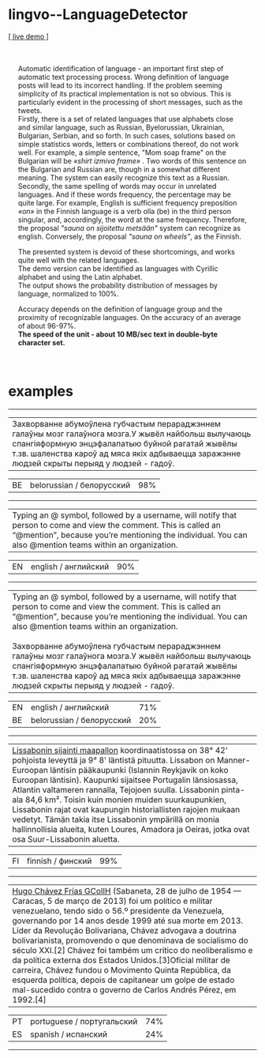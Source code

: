 # lingvo--LanguageDetector

<a target="_blank" href="http://ldt.apphb.com/index.html">[ live demo ]</a> 

<div style="padding: 20px">
                        <p>
						    Automatic identification of language - an important first step of automatic text processing process.
                            Wrong definition of language posts will lead to its incorrect handling.
                            If the problem seeming simplicity of its practical implementation is not so obvious.
                            This is particularly evident in the processing of short messages, such as the tweets.
                            <br>
						    Firstly, there is a set of related languages ​​that use alphabets close and similar language, such as Russian, Byelorussian, Ukrainian, Bulgarian, Serbian, and so forth.
                            In such cases, solutions based on simple statistics words, letters or combinations thereof, do not work well.
                            For example, a simple sentence, "Mom soap frame" on the Bulgarian will be <i> «shirt izmiva frame» </i>.
                            Two words of this sentence on the Bulgarian and Russian are, though in a somewhat different meaning.
                            The system can easily recognize this text as a Russian.
                            <br>
						    Secondly, the same spelling of words may occur in unrelated languages.
                            And if these words frequency, the percentage may be quite large.
                            For example, English is sufficient frequency preposition <i> «on» </i> in the Finnish language is a verb olla (be) in the third person singular, and, accordingly, the word at the same frequency.
                            Therefore, the proposal <i>"sauna on sijoitettu metsään"</i> system can recognize as english.
						    Conversely, the proposal <i>"sauna on wheels"</i>, as the Finnish.
                            </p><p>
						    The presented system is devoid of these shortcomings, and works quite well with the related languages.
						    <br>
						    The demo version can be identified as languages with Cyrillic alphabet and using the Latin alphabet.                            
						    <br>
						    The output shows the probability distribution of messages by language, normalized to 100%.
						    </p><p>
						    Accuracy depends on the definition of language group and the proximity of recognizable languages.
                            On the accuracy of an average of about 96-97%.
						    <br>
						    <b>The speed of the unit - about 10 MB/sec text in double-byte character set.</b>
                        </p>			
                    </div>
		    
# examples
<hr/>
<table><tr><td>
Захворванне абумоўлена губчастым перараджэннем галаўны мозг галаўнога мозга.У жывёл найбольш вылучаюць спангіяформную энцэфалапатыю буйной рагатай жывёлы т.зв. шаленства кароў ад мяса якіх адбываецца заражэнне людзей скрыты перыяд у людзей - гадоў.
</td></tr></table>
<table><tr><td>BE</td><td>belorussian / белорусский</td><td>98%</td></tr></table>
<hr/>
<table><tr><td>
Typing an @ symbol, followed by a username, will notify that person to come and view the comment. This is called an “@mention”, because you’re mentioning the individual. You can also @mention teams within an organization.
</td></tr></table>
<table><tr><td>  EN  </td><td>  english / английский  </td><td>  90%  </td></tr></table>
<hr/>
<table><tr><td>
Typing an @ symbol, followed by a username, will notify that person to come and view the comment. This is called an “@mention”, because you’re mentioning the individual. You can also @mention teams within an organization.
<br/><br/>
Захворванне абумоўлена губчастым перараджэннем галаўны мозг галаўнога мозга.У жывёл найбольш вылучаюць спангіяформную энцэфалапатыю буйной рагатай жывёлы т.зв. шаленства кароў ад мяса якіх адбываецца заражэнне людзей скрыты перыяд у людзей - гадоў.
</td></tr></table>
<table>
                            <tbody><tr><td>EN</td><td>english / английский</td><td>71%</td></tr><tr><td>BE</td><td>belorussian / белорусский</td><td>20%</td></tr></tbody>
                        </table>
<hr/>			

<table><tr><td>
<a href="https://fi.wikipedia.org/wiki/Lissabon" target="_blank">Lissabonin sijainti maapallon</a> koordinaatistossa on 38° 42' pohjoista leveyttä ja 9° 8' läntistä pituutta. Lissabon on Manner-Euroopan läntisin pääkaupunki (Islannin Reykjavik on koko Euroopan läntisin). Kaupunki sijaitsee Portugalin länsiosassa, Atlantin valtameren rannalla, Tejojoen suulla. Lissabonin pinta-ala 84,6 km². Toisin kuin monien muiden suurkaupunkien, Lissabonin rajat ovat kaupungin historiallisten rajojen mukaan vedetyt. Tämän takia itse Lissabonin ympärillä on monia hallinnollisia alueita, kuten Loures, Amadora ja Oeiras, jotka ovat osa Suur-Lissabonin aluetta.
</td></tr></table>
<table>
                            <tbody><tr><td>FI</td><td>finnish / финский</td><td>99%</td></tr></tbody>
                        </table>
<hr/>			
<table><tr><td>
<a href="https://pt.wikipedia.org/wiki/Hugo_Ch%C3%A1vez" target="_blank">Hugo Chávez Frías GColIH</a> (Sabaneta, 28 de julho de 1954  — Caracas, 5 de março de 2013) foi um político e militar venezuelano, tendo sido o 56.º presidente da Venezuela, governando por 14 anos desde 1999 até sua morte em 2013. Líder da Revolução Bolivariana, Chávez advogava a doutrina bolivarianista, promovendo o que denominava de socialismo do século XXI.[2] Chávez foi também um crítico do neoliberalismo e da política externa dos Estados Unidos.[3]Oficial militar de carreira, Chávez fundou o Movimento Quinta República, da esquerda política, depois de capitanear um golpe de estado mal-sucedido contra o governo de Carlos Andrés Pérez, em 1992.[4]
</td></tr></table>
<table>
                            <tbody><tr><td>PT</td><td>portuguese / португальский</td><td>74%</td></tr><tr><td>ES</td><td>spanish / испанский</td><td>24%</td></tr></tbody>
                        </table>
<hr/>			
